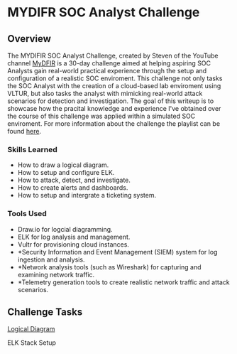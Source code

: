 # MYDIFR SOC Analyst Challenge

## Overview

The MYDIFIR SOC Analyst Challenge, created by Steven of the YouTube channel <a href="https://www.youtube.com/@MyDFIR">MyDFIR</a> is a 30-day challenge aimed at helping aspiring SOC Analysts gain real-world practical experience through the setup and configuration of a realistic SOC enviroment. This challenge not only tasks the SOC Analyst with the creation of a cloud-based lab enviroment using VLTUR, but also tasks the analyst with mimicking real-world attack scenarios for detection and investigation. The goal of this writeup is to showcase how the pracital knowledge and experience I've obtained over the course of this challenge was applied within a simulated SOC enviroment. For more information about the challenge the playlist can be found <a href="https://www.youtube.com/watch?v=W3ExS2m6B24&list=PLG6KGSNK4PuBb0OjyDIdACZnb8AoNBeq6&index=1">here</a>.  

### Skills Learned

- How to draw a logical diagram.
- How to setup and configure ELK.
- How to attack, detect, and investigate.
- How to create alerts and dashboards.
- How to setup and intergrate a ticketing system.

### Tools Used

- Draw.io for logcial diagramming.
- ELK for log analysis and management.
- Vultr for provisioning cloud instances.
- *Security Information and Event Management (SIEM) system for log ingestion and analysis.
- *Network analysis tools (such as Wireshark) for capturing and examining network traffic.
- *Telemetry generation tools to create realistic network traffic and attack scenarios.

## Challenge Tasks
<a href="https://github.com/marcietolbert/MYDFIR-SOC-Analyst-Challenge/blob/main/Pages/Logical-Diagram.md">Logical Diagram</a>

ELK Stack Setup
